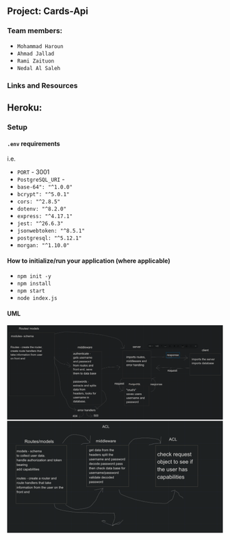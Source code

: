 

## Project: Cards-Api

### Team members:

- `Mohammad Haroun`
- `Ahmad Jallad`
- `Rami Zaituon` 
- `Nedal Al Saleh`


### Links and Resources

## Heroku:  ![]()

### Setup

#### `.env` requirements

i.e.

- `PORT` - 3001
- `PostgreSQL_URI` -
- `base-64": "^1.0.0"`
- `bcrypt": "^5.0.1"`
- `cors: "^2.8.5"`
- `dotenv: "^8.2.0"`
- `express: "^4.17.1"`
- `jest: "^26.6.3"`
- `jsonwebtoken: "^8.5.1"`
- `postgresql: "^5.12.1"`
- `morgan: "^1.10.0"`


#### How to initialize/run your application (where applicable)

- `npm init -y`
- `npm install`
- `npm start`
- `node index.js`


#### UML


![lab8](https://raw.githubusercontent.com/Bk201-Lexicon/Cards/main/uml.png)
![lab7](https://raw.githubusercontent.com/Bk201-Lexicon/Cards/main/lab8.png)

